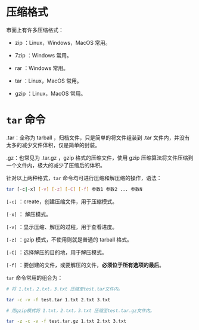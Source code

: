 # 压缩格式

市面上有许多压缩格式：

- zip ：Linux，Windows，MacOS 常用。

- 7zip ：Windows 常用。

- rar ：Windows 常用。

- tar ：Linux，MacOS 常用。

- gzip ：Linux，MacOS 常用。

# `tar` 命令

.tar：全称为 tarball ，归档文件，只是简单的将文件组装到 .tar 文件内，并没有太多的减少文件体积，仅是简单的封装。

.gz：也常见为 .tar.gz ，gzip 格式的压缩文件，使用 gzip 压缩算法将文件压缩到一个文件内，极大的减少了压缩后的体积。

针对以上两种格式，`tar` 命令均可进行压缩和解压缩的操作，语法：

```bash
tar [-c|-x] [-v] [-z] [-C] [-f] 参数1 参数2 ... 参数N
```

`[-c]` ：create，创建压缩文件，用于压缩模式。

`[-x]` ： 解压模式。

`[-v]` ：显示压缩、解压的过程，用于查看进度。

`[-z]` ：gzip 模式，不使用则就是普通的 tarball 格式。

`[-C]` ：选择解压的目的地，用于解压模式。

`[-f]` ：要创建的文件，或要解压的文件，**必须位于所有选项的最后**。

`tar` 命令常用的组合为：

```bash
# 将 1.txt，2.txt，3.txt 压缩至test.tar文件内。

tar -c -v -f test.tar 1.txt 2.txt 3.txt

# 用gzip模式将 1.txt，2.txt，3.txt 压缩至test.tar.gz文件内。

tar -z -c -v -f test.tar.gz 1.txt 2.txt 3.txt
```